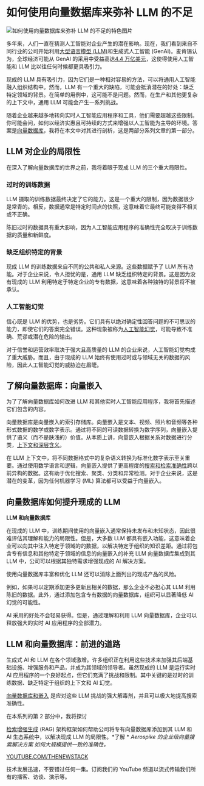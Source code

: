 # 如何使用向量数据库来弥补 LLM 的不足

![如何使用向量数据库来弥补 LLM 的不足的特色图片](https://cdn.thenewstack.io/media/2024/04/7ba34879-vector-db-cure-llm-weakness-1024x576.jpg)

多年来，人们一直在猜测人工智能对企业产生的潜在影响。现在，我们看到来自不同行业的公司开始利用[大型语言模型 (LLM)](https://thenewstack.io/llm/)和生成式人工智能 (GenAI)。麦肯锡认为，全球经济可能从 GenAI 的采用中受益高达[4.4 万亿美元](https://www.mckinsey.com/capabilities/mckinsey-digital/our-insights/the-economic-potential-of-generative-ai-the-next-productivity-frontier#key-insights)，这使得使用人工智能和 LLM 比以往任何时候都更具吸引力。

现成的 LLM 具有吸引力，因为它们是一种相对容易的方法，可以将通用人工智能融入组织结构中。然而，LLM 有一个重大的缺陷，可能会抵消潜在的好处：缺乏特定领域的背景。在简单的用例中，这可能不是问题。然而，在生产和其他更复杂的上下文中，通用 LLM 可能会产生一系列挑战。

随着企业越来越多地转向实时人工智能应用程序和工具，他们需要超越这些限制。你可能会问，如何以经济实惠且可持续的方式来增强以人工智能为主导的环境。答案是[向量数据库](https://aerospike.com/products/vector-database-search-llm/)，我将在本文中对其进行剖析，这是两部分系列文章的第一部分。

## LLM 对企业的局限性

在深入了解向量数据库的世界之前，我将着眼于现成 LLM 的三个重大局限性。

### 过时的训练数据

LLM 摄取的训练数据最终决定了它的能力。这是一个重大的限制，因为数据很少是常青的。相反，数据通常是特定时间点的快照，这意味着它最终可能变得不相关或不正确。

陈旧过时的数据具有重大影响，因为人工智能应用程序的准确性完全取决于训练数据的质量和新鲜度。

### 缺乏组织特定的背景

现成 LLM 的训练数据来自不同的公共和私人来源。这些数据赋予了 LLM 所有功能。对于企业来说，令人担忧的是，通用 LLM 缺乏组织特定的背景。这是因为没有现成的 LLM 利用特定于特定企业的专有数据，这意味着各种独特的背景将不被承认。

### 人工智能幻觉

信心既是 LLM 的优势，也是劣势。它们具有以绝对确定性回答问题的不可思议的能力，即使它们的答案完全错误。这种现象被称为[人工智能幻觉](https://thenewstack.io/how-to-reduce-the-hallucinations-from-large-language-models/)，可能导致不准确、荒谬或潜在危险的输出。

对于信誉和运营效率取决于强大且高质量的 LLM 的企业来说，人工智能幻觉构成了重大威胁。而且，由于现成的 LLM 始终有使用过时或与领域无关的数据的风险，因此人工智能幻觉的威胁迫在眉睫。

## 了解向量数据库：向量嵌入

为了了解向量数据库如何改进 LLM 和其他实时人工智能应用程序，我将首先描述它们包含的内容。

向量数据库是向量嵌入的索引存储库。向量嵌入是文本、视频、照片和音频等各种形式数据的数学或数字表示。通过将不同的可读数据转换为数字序列，向量嵌入提供了语义（而不是肤浅的）价值。从本质上讲，向量嵌入根据关系对数据进行分类，[上下文和深层含义](https://aerospike.com/blog/contextual-ai-enhancements/)。

在 LLM 上下文中，将不同数据格式中的复杂语义转换为标准化数字表示至关重要。通过使用数学语言和逻辑，向量嵌入提供了更高程度的[搜索和检索准确性](https://thenewstack.io/vector-search-what-you-need-to-know-before-getting-started/)跨以前异构的数据。这有助于优化搜索、聚类、分类和异常检测。对于企业来说，这是潜在的变革，因为任何机器学习 (ML) 算法都可以受益于向量嵌入。

## 向量数据库如何提升现成的 LLM
**LLM 和向量数据库**

在现成的 LLM 中，训练期间使用的向量嵌入通常保持未发布和未知状态，因此很难评估其理解和能力的局限性。但是，大多数 LLM 都具有嵌入功能，这意味着企业可以向其中注入特定于领域的的数据，以解决特定于组织的知识差距。通过将包含专有信息和其他特定于领域的信息的向量嵌入的补充 LLM 向量数据库集成到其 LLM 中，公司可以根据其独特需求增强现成的 AI 解决方案。

使用向量数据库丰富和优化 LLM 还可以消除上面列出的现成产品的风险。

例如，如果可以定期添加更多更新且相关的数据，那么企业不必担心其 LLM 利用陈旧的数据。此外，通过添加包含专有数据的向量数据库，组织可以显著降低 AI 幻觉的可能性。

AI 采用的好处不会轻易获得。但是，通过理解和利用 LLM 向量数据库，企业可以释放强大的实时 AI 应用程序的全部潜力。

## LLM 和向量数据库：前进的道路

生成式 AI 和 LLM 在各个领域激增。许多组织正在利用这些技术来加强其后端基础设施、增强服务和产品，并成为其领域的领导者。虽然现成的 LLM 是运行实时 AI 应用程序的一个良好起点，但它们充满了挑战和限制。其中关键的是过时的训练数据、缺乏特定于组织的上下文和 AI 幻觉。

[向量数据库和嵌入](https://aerospike.com/products/vector-database-search-llm/) 是应对这些 LLM 挑战的强大解毒剂，并且可以极大地提高搜索准确性。

在本系列的第 2 部分中，我将探讨

[检索增强生成](https://thenewstack.io/retrieval-augmented-generation-for-llms/) (RAG) 架构框架如何帮助公司将专有向量数据库添加到其 LLM 和 AI 生态系统中，以解决现成 LLM 的局限性。*了解 * *Aerospike 的企业级向量搜索解决方案* *如何大规模提供一致的准确性。*

[YOUTUBE.COM/THENEWSTACK](https://youtube.com/thenewstack?sub_confirmation=1)

技术发展迅速，不要错过任何一集。订阅我们的 YouTube 频道以流式传输我们所有的播客、访谈、演示等。